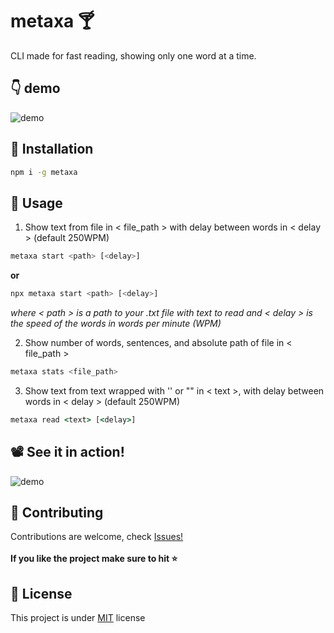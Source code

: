 # metaxa :cocktail:
CLI made for fast reading, showing only one word at a time.

## :point_down: demo
![demo](https://user-images.githubusercontent.com/37949904/198865452-bbc3437d-e4bf-4680-8d55-2c6b583e3efc.png)

## :floppy_disk: Installation
``` bash
npm i -g metaxa
```

## :electric_plug: Usage 
1. Show text from file in < file_path > with delay between words in < delay > (default 250WPM)
``` bash
metaxa start <path> [<delay>]
```
**or**
``` bash
npx metaxa start <path> [<delay>]
```
_where < path > is a path to your .txt file with text to read and < delay > is the speed of the words in words per minute (WPM)_

2. Show number of words, sentences, and absolute path of file in < file_path >
``` bash
metaxa stats <file_path>
```
3. Show text from text wrapped with '' or "" in < text >, with delay between words in < delay > (default 250WPM)
``` cmd
metaxa read <text> [<delay>] 
```
## :film_projector: See it in action!
![demo](https://user-images.githubusercontent.com/54977705/195251134-3b560b51-fd65-4e3f-9841-546a75ecd27e.gif)

## :raised_hands: Contributing 
Contributions are welcome, check [Issues!](https://github.com/makoteq/metaxa/issues)</br></br>
**If you like the project make sure to hit :star:**
## :page_with_curl: License 
This project is under [MIT](https://github.com/makoteq/metaxa/blob/main/LICENSE) license
